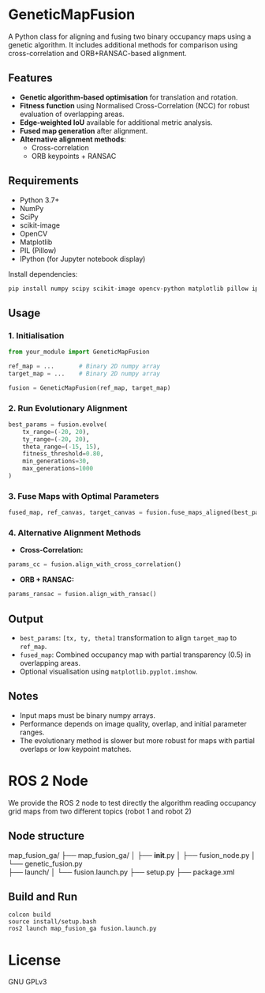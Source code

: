 # GeneticMapFusion

A Python class for aligning and fusing two binary occupancy maps using a genetic algorithm. It includes additional methods for comparison using cross-correlation and ORB+RANSAC-based alignment.

## Features

- **Genetic algorithm-based optimisation** for translation and rotation.
- **Fitness function** using Normalised Cross-Correlation (NCC) for robust evaluation of overlapping areas.
- **Edge-weighted IoU** available for additional metric analysis.
- **Fused map generation** after alignment.
- **Alternative alignment methods**:
  - Cross-correlation
  - ORB keypoints + RANSAC

## Requirements

- Python 3.7+
- NumPy
- SciPy
- scikit-image
- OpenCV
- Matplotlib
- PIL (Pillow)
- IPython (for Jupyter notebook display)

Install dependencies:

```bash
pip install numpy scipy scikit-image opencv-python matplotlib pillow ipython
```

## Usage

### 1. Initialisation

```python
from your_module import GeneticMapFusion

ref_map = ...       # Binary 2D numpy array
target_map = ...    # Binary 2D numpy array

fusion = GeneticMapFusion(ref_map, target_map)
```

### 2. Run Evolutionary Alignment

```python
best_params = fusion.evolve(
    tx_range=(-20, 20),
    ty_range=(-20, 20),
    theta_range=(-15, 15),
    fitness_threshold=0.80,
    min_generations=30,
    max_generations=1000
)
```

### 3. Fuse Maps with Optimal Parameters

```python
fused_map, ref_canvas, target_canvas = fusion.fuse_maps_aligned(best_params)
```

### 4. Alternative Alignment Methods

- **Cross-Correlation:**

```python
params_cc = fusion.align_with_cross_correlation()
```

- **ORB + RANSAC:**

```python
params_ransac = fusion.align_with_ransac()
```

## Output

- `best_params`: `[tx, ty, theta]` transformation to align `target_map` to `ref_map`.
- `fused_map`: Combined occupancy map with partial transparency (0.5) in overlapping areas.
- Optional visualisation using `matplotlib.pyplot.imshow`.

## Notes

- Input maps must be binary numpy arrays.
- Performance depends on image quality, overlap, and initial parameter ranges.
- The evolutionary method is slower but more robust for maps with partial overlaps or low keypoint matches.


# ROS 2 Node

We provide the ROS 2 node to test directly the algorithm reading occupancy grid maps from two different topics (robot 1 and robot 2)

## Node structure

map_fusion_ga/
├── map_fusion_ga/
│   ├── __init__.py
│   ├── fusion_node.py
│   └── genetic_fusion.py   
├── launch/
│   └── fusion.launch.py
├── setup.py
├── package.xml

## Build and Run

    colcon build
    source install/setup.bash
    ros2 launch map_fusion_ga fusion.launch.py


# License

GNU GPLv3
